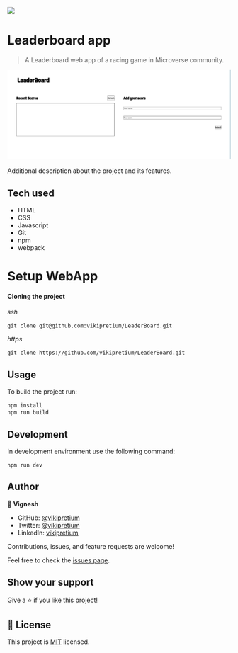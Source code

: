 ![](https://img.shields.io/badge/Microverse-blueviolet)

# Leaderboard app

> A Leaderboard web app of a racing game in Microverse community.

![screenshot](./src/assets/images/screenshot.png)

Additional description about the project and its features.

## Tech used

- HTML
- CSS
- Javascript
- Git
- npm
- webpack

# Setup WebApp

#### Cloning the project

_ssh_

```
git clone git@github.com:vikipretium/LeaderBoard.git
```

_https_

```
git clone https://github.com/vikipretium/LeaderBoard.git
```

## Usage

To build the project run:

```
npm install
npm run build
```

## Development

In development environment use the following command:

```
npm run dev
```

## Author

👤 **Vignesh**

- GitHub: [@vikipretium](https://github.com/vikipretium)
- Twitter: [@vikipretium](https://twitter.com/vikipretium)
- LinkedIn: [vikipretium](https://linkedin.com/in/vikipretium)

Contributions, issues, and feature requests are welcome!

Feel free to check the [issues page](../../issues/).

## Show your support

Give a ⭐️ if you like this project!

## 📝 License

This project is [MIT](./MIT.md) licensed.
